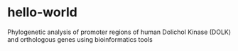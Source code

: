 # hello-world
Phylogenetic analysis of promoter regions of human Dolichol Kinase (DOLK) and orthologous genes using bioinformatics tools
